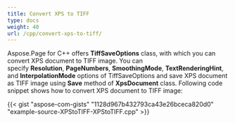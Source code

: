 ```yaml
---
title: Convert XPS to TIFF
type: docs
weight: 40
url: /cpp/convert-xps-to-tiff/
---
```


Aspose.Page for C++ offers **TiffSaveOptions** class, with which you can convert XPS document to TIFF image. You can specify **Resolution**, **PageNumbers**, **SmoothingMode**, **TextRenderingHint**, and **InterpolationMode** options of TiffSaveOptions and save XPS document as TIFF image using **Save** method of **XpsDocument** class. Following code snippet shows how to convert XPS document to TIFF image:



{{< gist "aspose-com-gists" "1128d967b432793ca43e26bceca820d0" "example-source-XPStoTIFF-XPStoTIFF.cpp" >}}
